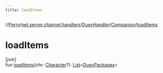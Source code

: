 ```yaml
---
title: loadItems
---
```

//[Perry](../../../../index.html)/[net.server.channel.handlers](../../index.html)/[DueyHandler](../index.html)/[Companion](index.html)/[loadItems](load-items.html)



# loadItems



[jvm]\
fun [loadItems](load-items.html)(chr: [Character](../../../client/-character/index.html)?): [List](https://kotlinlang.org/api/latest/jvm/stdlib/kotlin.collections/-list/index.html)<[DueyPackages](../../../server/-duey-packages/index.html)>





